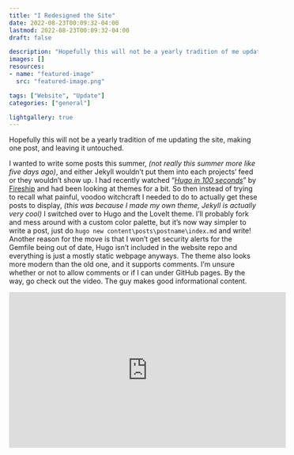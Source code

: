 ```yaml
---
title: "I Redesigned the Site"
date: 2022-08-23T00:09:32-04:00
lastmod: 2022-08-23T00:09:32-04:00
draft: false

description: "Hopefully this will not be a yearly tradition of me updating the site, making one post, and leaving it untouched."
images: []
resources:
- name: "featured-image"
  src: "featured-image.png"

tags: ["Website", "Update"]
categories: ["general"]

lightgallery: true
---
```


Hopefully this will not be a yearly tradition of me updating the site, making one post, and leaving it untouched.

<!--more-->

I wanted to write some posts this summer, _(not really this summer more like five days ago)_, and either Jekyll wouldn’t put them into each projects’ feed or they wouldn’t show up. I had recently watched “_[Hugo in 100 seconds](https://www.youtu.be/0RKpf3rK57I)_” by [Fireship](https://www.youtube.com/c/Fireship) and had been looking at themes for a bit. So then instead of trying to recall what painful, voodoo witchcraft I needed to do to actually get these posts to display, _(this was because I made my own theme, Jekyll is actually very cool)_ I switched over to Hugo and the LoveIt theme. I’ll probably fork and mess around with a custom color palette, but it’s now way simpler to write a post, just do ```hugo new content\posts\postname\index.md``` and write! Another reason for the move is that I won’t get security alerts for the Gemfile being out of date, Hugo isn’t included in the website repo and everything is just a mostly static webpage anyways. The theme also looks more modern than the old one, and it supports comments. I’m unsure whether or not to allow comments or if I can under GitHub pages. By the way, go check out the video. The guy makes good informational content.

<iframe width="560" height="315" src="https://www.youtube.com/embed/0RKpf3rK57I" title="YouTube video player" frameborder="0" allow="accelerometer; autoplay; clipboard-write; encrypted-media; gyroscope; picture-in-picture" allowfullscreen></iframe>